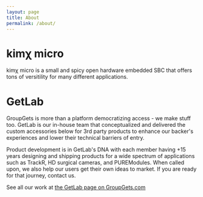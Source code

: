 ```yaml
---
layout: page
title: About
permalink: /about/
---
```


# kimχ micro

kimχ micro is a small and spicy open hardware embedded SBC that offers tons of
versitility for many different applications.

# GetLab

GroupGets is more than a platform democratizing access - we make stuff too. GetLab is our in-house team that conceptualized and delivered the custom accessories below for 3rd party products to enhance our backer's experiences and lower their technical barriers of entry.

Product development is in GetLab's DNA with each member having +15 years designing and shipping products for a wide spectrum of applications such as TrackR, HD surgical cameras, and PUREModules. When called upon, we also help our users get their own ideas to market. If you are ready for that journey, contact us.

See all our work at [the GetLab page on GroupGets.com](https://groupgets.com/manufacturers/getlab)
